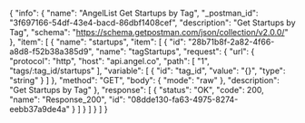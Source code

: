 {
  "info": {
    "name": "AngelList Get Startups by Tag",
    "_postman_id": "3f697166-54df-43e4-bacd-86dbf1408cef",
    "description": "Get Startups by Tag",
    "schema": "https://schema.getpostman.com/json/collection/v2.0.0/"
  },
  "item": [
    {
      "name": "startups",
      "item": [
        {
          "id": "28b71b8f-2a82-4f66-a8d8-f52b38a385d9",
          "name": "tagStartups",
          "request": {
            "url": {
              "protocol": "http",
              "host": "api.angel.co",
              "path": [
                "1",
                "tags/:tag_id/startups"
              ],
              "variable": [
                {
                  "id": "tag_id",
                  "value": "{}",
                  "type": "string"
                }
              ]
            },
            "method": "GET",
            "body": {
              "mode": "raw"
            },
            "description": "Get Startups by Tag"
          },
          "response": [
            {
              "status": "OK",
              "code": 200,
              "name": "Response_200",
              "id": "08dde130-fa63-4975-8274-eebb37a9de4a"
            }
          ]
        }
      ]
    }
  ]
}